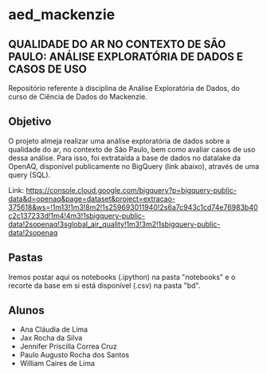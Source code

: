 # aed_mackenzie
## **QUALIDADE DO AR NO CONTEXTO DE SÃO PAULO**: ANÁLISE EXPLORATÓRIA DE DADOS E CASOS DE USO
Repositório referente à disciplina de Análise Exploratória de Dados, do curso de Ciência de Dados do Mackenzie.
## Objetivo
O projeto almeja realizar uma análise exploratória de dados sobre a qualidade do ar, no contexto de São Paulo, bem como avaliar casos de uso dessa análise. Para isso, foi extrataída a base de dados no datalake da OpenAQ, disponível publicamente no BigQuery (link abaixo), através de uma query (SQL). 


Link: https://console.cloud.google.com/bigquery?p=bigquery-public-data&d=openaq&page=dataset&project=extracao-375618&ws=!1m13!1m3!8m2!1s259693011940!2s6a7c943c1cd74e76983b40c2c137233d!1m4!4m3!1sbigquery-public-data!2sopenaq!3sglobal_air_quality!1m3!3m2!1sbigquery-public-data!2sopenaq


## Pastas
Iremos postar aqui os notebooks (.ipython) na pasta "notebooks" e o recorte da base em si está disponível (.csv) na pasta "bd".
## Alunos
- Ana Cláudia de Lima
- Jax Rocha da Silva
- Jennifer Priscilla Correa Cruz
- Paulo Augusto Rocha dos Santos
- William Caires de Lima
